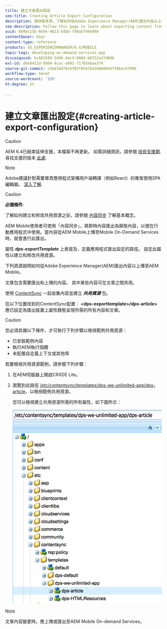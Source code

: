 ```yaml
---
title: 建立文章匯出設定
seo-title: Creating Article Export Configuration
description: 請詳閱本頁，了解如何從Adobe Experience Manager(AEM)匯出內容以上傳至AEM Mobile。
seo-description: Follow this page to learn about exporting content from Adobe Experience Manager (AEM) for upload to AEM Mobile.
uuid: 089bc15b-669e-4623-bdbb-fd9abf46e098
contentOwner: User
content-type: reference
products: SG_EXPERIENCEMANAGER/6.4/MOBILE
topic-tags: developing-on-demand-services-app
discoiquuid: bc681589-5d46-44cd-888d-b0722a2fd006
exl-id: d6e8412d-09d4-4cac-a691-71703ebaa374
source-git-commit: c5b816d74c6f02f85476d16868844f39b4c47996
workflow-type: tm+mt
source-wordcount: '335'
ht-degree: 2%

---
```


# 建立文章匯出設定{#creating-article-export-configuration}

>[!CAUTION]
>
>AEM 6.4已結束延伸支援，本檔案不再更新。 如需詳細資訊，請參閱 [技術支援期](https://helpx.adobe.com//tw/support/programs/eol-matrix.html). 尋找支援的版本 [此處](https://experienceleague.adobe.com/docs/).

>[!NOTE]
>
>Adobe建議針對需要單頁應用程式架構用戶端轉譯（例如React）的專案使用SPA編輯器。 [深入了解](/help/sites-developing/spa-overview.md).

>[!CAUTION]
>
>**必備條件**:
>
>了解如何建立和修改共用資源之前，請參閱 [內容同步](/help/mobile/mobile-ondemand-contentsync.md) 了解基本概念。

AEM Mobile使用者可使用「內容同步」，將即時內容匯出為靜態內容，以便在行動應用程式中使用。當內容從AEM Mobile上傳至Mobile On-Demand Services時，就會進行此匯出。

屬性 ***dps-exportTemplate*** 上表提及，定義應用程式匯出設定的路徑。 設定此屬性以建立和修改共用資源。

下列資源說明如何從Adobe Experience Manager(AEM)匯出內容以上傳至AEM Mobile。

文章包含需要匯出和上傳的內容。 其中某些內容可在文章之間共用。

使用 [ContentSync](/help/mobile/mobile-ondemand-contentsync.md) 一起收集內容並建立 ***共用資源*** 包。

在以下位置找到的ContentSync配置： **&lt;dps-exporttemplate>/dps-article>** 應已設定為匯出裝置上屬性靜態呈現所需的所有內容和文章。

>[!CAUTION]
>
>您必須具備以下條件，才可執行下列步驟以檢視範例共用資源：
>
>* 已安裝範例內容
>* 執行AEM執行個體
>* 未配置自定義上下文或其他埠
>


若要檢視共用資源範例，請參閱下列步驟：

1. 在AEM伺服器上開啟CRXDE Lite。
1. 瀏覽到此路徑 [/etc/contentsync/templates/dps-we-unlimited-app/dps-article](http://localhost:4502/crx/de/index.jsp#/etc/contentsync/templates/dps-we-unlimited-app/dps-article)，以檢視範例共用資源。

   您可以檢視建立共用資源所需的所有屬性，如下圖所示：

   ![chlimage_1-134](assets/chlimage_1-134.png)

>[!NOTE]
>
>文章內容變更時，應上傳或匯出至AEM Mobile On-demand Services。
